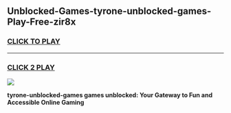 
## Unblocked-Games-tyrone-unblocked-games-Play-Free-zir8x
<h3>
<a href="https://premium76.site?title=tyrone-unblocked-games&ref=18A1">CLICK TO PLAY</a></h3>
<hr>

<h3>
<a href="https://premium76.site?title=tyrone-unblocked-games&ref=18A1">CLICK 2 PLAY</a>
  
</h3>

<a href="https://premium76.site?title=tyrone-unblocked-games&ref=18A1"><img src="https://clearcache.store/games.png"></a>


**tyrone-unblocked-games games unblocked: Your Gateway to Fun and Accessible Online Gaming**
